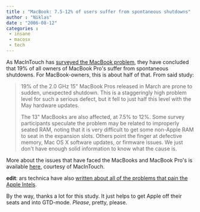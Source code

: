 ```yaml
---
title : "MacBook: 7.5-12% of users suffer from spontaneous shutdowns"
author : "Niklas"
date : "2006-08-12"
categories : 
 - insane
 - macosx
 - tech
---
```


As MacInTouch has [surveyed the MacBook problem](http://www.appledefects.com/?p=78), they have concluded that 19% of all owners of MacBook Pro's suffer from spontaneous shutdowns. For MacBook-owners, this is about half of that. From said study:

> 19% of the 2.0 GHz 15" MacBook Pros released in March are prone to sudden, unexpected shutdown. This is a staggeringly high problem level for such a serious defect, but it fell to just half this level with the May hardware updates.
> 
> The 13" MacBooks are also affected, at 7.5% to 12%. Some survey participants speculate the problem may be related to improperly seated RAM, noting that it is very difficult to get some non-Apple RAM to seat in the expansion slots. Others point the finger at defective memory, Mac OS X software updates, or firmware issues. We just don't have enough solid information to know what the cause is.

More about the issues that have faced the MacBooks and MacBook Pro's is available [here](http://www.macintouch.com/reliability/macbooks.html), courtesy of MacInTouch.

**edit**: ars technica have also [written about all of the problems that pain the Apple Intels](http://arstechnica.com/news.ars/post/20060809-7457.html).

By the way, thanks a lot for this study. It just helps to get Apple off their seats and into GTD\-mode. _Please_, pretty, please.
